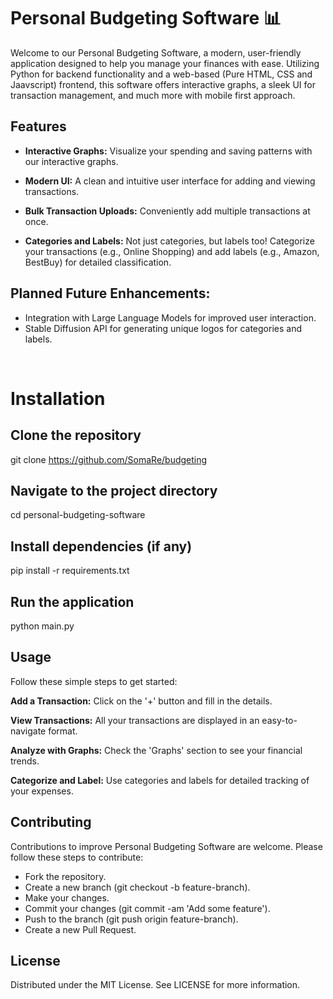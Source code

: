 # Personal Budgeting Software 📊
Welcome to our Personal Budgeting Software, a modern, user-friendly application designed to help you manage your finances with ease. Utilizing Python for backend functionality and a web-based (Pure HTML, CSS and Jaavscript) frontend, this software offers interactive graphs, a sleek UI for transaction management, and much more with mobile first approach.

## Features
- **Interactive Graphs:** Visualize your spending and saving patterns with our interactive graphs.

- **Modern UI:** A clean and intuitive user interface for adding and viewing transactions.

- **Bulk Transaction Uploads:** Conveniently add multiple transactions at once.

- **Categories and Labels:** Not just categories, but labels too! Categorize your transactions (e.g., Online Shopping) and add labels (e.g., Amazon, BestBuy) for detailed classification.

## Planned Future Enhancements:
- Integration with Large Language Models for improved user interaction.
- Stable Diffusion API for generating unique logos for categories and labels.

<br>

# Installation
## Clone the repository
git clone https://github.com/SomaRe/budgeting

## Navigate to the project directory
cd personal-budgeting-software

## Install dependencies (if any)
pip install -r requirements.txt

## Run the application
python main.py

## Usage
Follow these simple steps to get started:

**Add a Transaction:** Click on the '+' button and fill in the details.

**View Transactions:** All your transactions are displayed in an easy-to-navigate format.

**Analyze with Graphs:** Check the 'Graphs' section to see your financial trends.

**Categorize and Label:** Use categories and labels for detailed tracking of your expenses.

## Contributing
Contributions to improve Personal Budgeting Software are welcome. Please follow these steps to contribute:

- Fork the repository.
- Create a new branch (git checkout -b feature-branch).
- Make your changes.
- Commit your changes (git commit -am 'Add some feature').
- Push to the branch (git push origin feature-branch).
- Create a new Pull Request.

## License
Distributed under the MIT License. See LICENSE for more information.